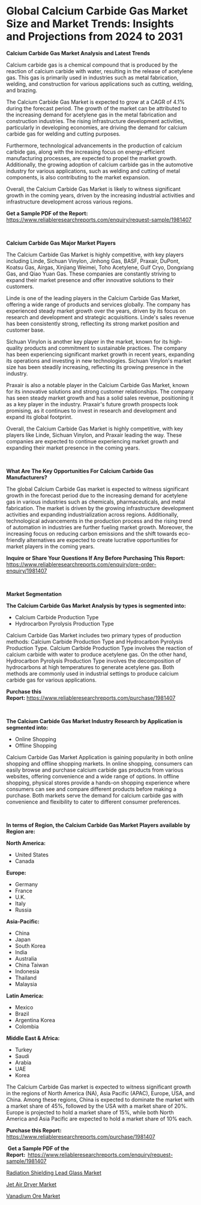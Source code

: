 <p><h1>Global Calcium Carbide Gas Market Size and Market Trends: Insights and Projections from 2024 to 2031</h1></p><p><strong>Calcium Carbide Gas Market Analysis and Latest Trends</strong></p>
<p><p>Calcium carbide gas is a chemical compound that is produced by the reaction of calcium carbide with water, resulting in the release of acetylene gas. This gas is primarily used in industries such as metal fabrication, welding, and construction for various applications such as cutting, welding, and brazing.</p><p>The Calcium Carbide Gas Market is expected to grow at a CAGR of 4.1% during the forecast period. The growth of the market can be attributed to the increasing demand for acetylene gas in the metal fabrication and construction industries. The rising infrastructure development activities, particularly in developing economies, are driving the demand for calcium carbide gas for welding and cutting purposes.</p><p>Furthermore, technological advancements in the production of calcium carbide gas, along with the increasing focus on energy-efficient manufacturing processes, are expected to propel the market growth. Additionally, the growing adoption of calcium carbide gas in the automotive industry for various applications, such as welding and cutting of metal components, is also contributing to the market expansion.</p><p>Overall, the Calcium Carbide Gas Market is likely to witness significant growth in the coming years, driven by the increasing industrial activities and infrastructure development across various regions.</p></p>
<p><strong>Get a Sample PDF of the Report:&nbsp;</strong> <a href="https://www.reliableresearchreports.com/enquiry/request-sample/1981407">https://www.reliableresearchreports.com/enquiry/request-sample/1981407</a></p>
<p>&nbsp;</p>
<p><strong>Calcium Carbide Gas Major Market Players</strong></p>
<p><p>The Calcium Carbide Gas Market is highly competitive, with key players including Linde, Sichuan Vinylon, Jinhong Gas, BASF, Praxair, DuPont, Koatsu Gas, Airgas, Xinjiang Weimei, Toho Acetylene, Gulf Cryo, Dongxiang Gas, and Qiao Yuan Gas. These companies are constantly striving to expand their market presence and offer innovative solutions to their customers.</p><p>Linde is one of the leading players in the Calcium Carbide Gas Market, offering a wide range of products and services globally. The company has experienced steady market growth over the years, driven by its focus on research and development and strategic acquisitions. Linde's sales revenue has been consistently strong, reflecting its strong market position and customer base.</p><p>Sichuan Vinylon is another key player in the market, known for its high-quality products and commitment to sustainable practices. The company has been experiencing significant market growth in recent years, expanding its operations and investing in new technologies. Sichuan Vinylon's market size has been steadily increasing, reflecting its growing presence in the industry.</p><p>Praxair is also a notable player in the Calcium Carbide Gas Market, known for its innovative solutions and strong customer relationships. The company has seen steady market growth and has a solid sales revenue, positioning it as a key player in the industry. Praxair's future growth prospects look promising, as it continues to invest in research and development and expand its global footprint.</p><p>Overall, the Calcium Carbide Gas Market is highly competitive, with key players like Linde, Sichuan Vinylon, and Praxair leading the way. These companies are expected to continue experiencing market growth and expanding their market presence in the coming years.</p></p>
<p>&nbsp;</p>
<p><strong>What Are The Key Opportunities For Calcium Carbide Gas Manufacturers?</strong></p>
<p><p>The global Calcium Carbide Gas market is expected to witness significant growth in the forecast period due to the increasing demand for acetylene gas in various industries such as chemicals, pharmaceuticals, and metal fabrication. The market is driven by the growing infrastructure development activities and expanding industrialization across regions. Additionally, technological advancements in the production process and the rising trend of automation in industries are further fueling market growth. Moreover, the increasing focus on reducing carbon emissions and the shift towards eco-friendly alternatives are expected to create lucrative opportunities for market players in the coming years.</p></p>
<p><strong>Inquire or Share Your Questions If Any Before Purchasing This Report:</strong> <a href="https://www.reliableresearchreports.com/enquiry/pre-order-enquiry/1981407">https://www.reliableresearchreports.com/enquiry/pre-order-enquiry/1981407</a></p>
<p>&nbsp;</p>
<p><strong>Market Segmentation</strong></p>
<p><strong>The Calcium Carbide Gas Market Analysis by types is segmented into:</strong></p>
<p><ul><li>Calcium Carbide Production Type</li><li>Hydrocarbon Pyrolysis Production Type</li></ul></p>
<p><p>Calcium Carbide Gas Market includes two primary types of production methods: Calcium Carbide Production Type and Hydrocarbon Pyrolysis Production Type. Calcium Carbide Production Type involves the reaction of calcium carbide with water to produce acetylene gas. On the other hand, Hydrocarbon Pyrolysis Production Type involves the decomposition of hydrocarbons at high temperatures to generate acetylene gas. Both methods are commonly used in industrial settings to produce calcium carbide gas for various applications.</p></p>
<p><strong>Purchase this Report:&nbsp;</strong><a href="https://www.reliableresearchreports.com/purchase/1981407">https://www.reliableresearchreports.com/purchase/1981407</a></p>
<p>&nbsp;</p>
<p><strong>The Calcium Carbide Gas Market Industry Research by Application is segmented into:</strong></p>
<p><ul><li>Online Shopping</li><li>Offline Shopping</li></ul></p>
<p><p>Calcium Carbide Gas Market Application is gaining popularity in both online shopping and offline shopping markets. In online shopping, consumers can easily browse and purchase calcium carbide gas products from various websites, offering convenience and a wide range of options. In offline shopping, physical stores provide a hands-on shopping experience where consumers can see and compare different products before making a purchase. Both markets serve the demand for calcium carbide gas with convenience and flexibility to cater to different consumer preferences.</p></p>
<p>&nbsp;</p>
<p><strong>In terms of Region, the Calcium Carbide Gas Market Players available by Region are:</strong></p>
<p>
    <p> <strong> North America: </strong>
        <ul>
            <li>United States</li>
            <li>Canada</li>
        </ul>
        </p> 
    <p> <strong> Europe: </strong>
        <ul>
            <li>Germany</li>
            <li>France</li>
            <li>U.K.</li>
            <li>Italy</li>
            <li>Russia</li>
        </ul>
        </p> 
    <p> <strong> Asia-Pacific: </strong>
        <ul>
            <li>China</li>
            <li>Japan</li>
            <li>South Korea</li>
            <li>India</li>
            <li>Australia</li>
            <li>China Taiwan</li>
            <li>Indonesia</li>
            <li>Thailand</li>
            <li>Malaysia</li>
        </ul>
        </p> 
    <p> <strong> Latin America: </strong>
        <ul>
            <li>Mexico</li>
            <li>Brazil</li>
            <li>Argentina Korea</li>
            <li>Colombia</li>
        </ul>
        </p> 
    <p> <strong> Middle East & Africa: </strong>
        <ul>
            <li>Turkey</li>
            <li>Saudi</li>
            <li>Arabia</li>
            <li>UAE</li>
            <li>Korea</li>
        </ul>
    </p>
    </p>
<p><p>The Calcium Carbide Gas market is expected to witness significant growth in the regions of North America (NA), Asia Pacific (APAC), Europe, USA, and China. Among these regions, China is expected to dominate the market with a market share of 45%, followed by the USA with a market share of 20%. Europe is projected to hold a market share of 15%, while both North America and Asia Pacific are expected to hold a market share of 10% each.</p></p>
<p><strong>Purchase this Report: </strong><a href="https://www.reliableresearchreports.com/purchase/1981407">https://www.reliableresearchreports.com/purchase/1981407</a></p>
<p>&nbsp;<strong>Get a Sample PDF of the Report:&nbsp;&nbsp;</strong><a href="https://www.reliableresearchreports.com/enquiry/request-sample/1981407">https://www.reliableresearchreports.com/enquiry/request-sample/1981407</a></p>
<p><strong></strong></p>
<p><p><a href="https://github.com/kosella/Market-Research-Report-List-2/blob/main/radiation-shielding-lead-glass-market.md">Radiation Shielding Lead Glass Market</a></p><p><a href="https://github.com/nathandecarvalho/Market-Research-Report-List-2/blob/main/jet-air-dryer-market.md">Jet Air Dryer Market</a></p><p><a href="https://github.com/julyju69/Market-Research-Report-List-2/blob/main/vanadium-ore-market.md">Vanadium Ore Market</a></p></p>